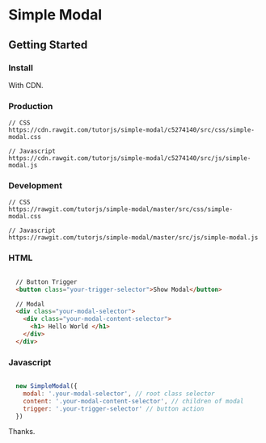 # Simple Modal

## Getting Started

### Install

With CDN.

### Production

```
// CSS
https://cdn.rawgit.com/tutorjs/simple-modal/c5274140/src/css/simple-modal.css

// Javascript
https://cdn.rawgit.com/tutorjs/simple-modal/c5274140/src/js/simple-modal.js

```

### Development

```
// CSS
https://rawgit.com/tutorjs/simple-modal/master/src/css/simple-modal.css

// Javascript
https://rawgit.com/tutorjs/simple-modal/master/src/js/simple-modal.js

```

### HTML

```html

  // Button Trigger
  <button class="your-trigger-selector">Show Modal</button>

  // Modal
  <div class="your-modal-selector">
    <div class="your-modal-content-selector">
      <h1> Hello World </h1>
    </div>
  </div>

```

### Javascript

```javascript

  new SimpleModal({
    modal: '.your-modal-selector', // root class selector
    content: '.your-modal-content-selector', // children of modal
    trigger: '.your-trigger-selector' // button action
  })

```


Thanks.